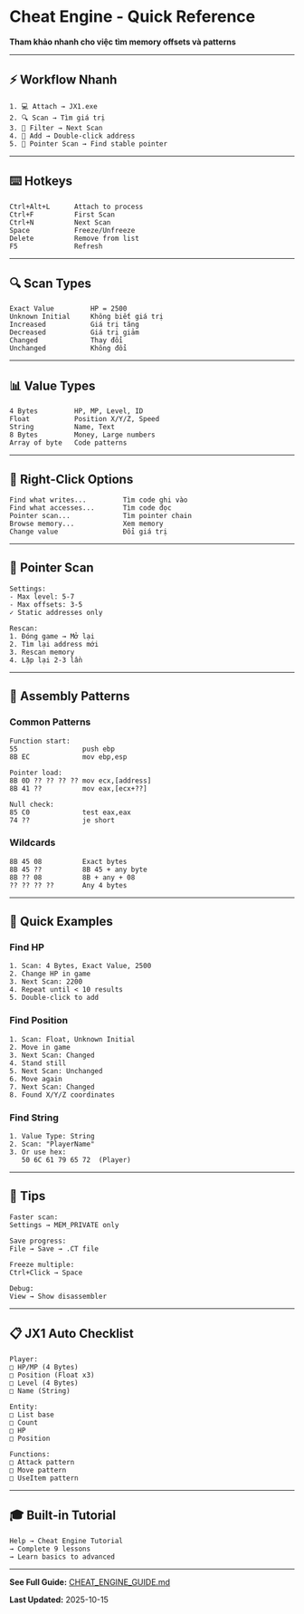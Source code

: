 # Cheat Engine - Quick Reference

**Tham khảo nhanh cho việc tìm memory offsets và patterns**

---

## ⚡ Workflow Nhanh

```
1. 💻 Attach → JX1.exe
2. 🔍 Scan → Tìm giá trị
3. 🎯 Filter → Next Scan
4. 📌 Add → Double-click address
5. 🔗 Pointer Scan → Find stable pointer
```

---

## ⌨️ Hotkeys

```
Ctrl+Alt+L      Attach to process
Ctrl+F          First Scan
Ctrl+N          Next Scan
Space           Freeze/Unfreeze
Delete          Remove from list
F5              Refresh
```

---

## 🔍 Scan Types

```
Exact Value         HP = 2500
Unknown Initial     Không biết giá trị
Increased           Giá trị tăng
Decreased           Giá trị giảm
Changed             Thay đổi
Unchanged           Không đổi
```

---

## 📊 Value Types

```
4 Bytes         HP, MP, Level, ID
Float           Position X/Y/Z, Speed
String          Name, Text
8 Bytes         Money, Large numbers
Array of byte   Code patterns
```

---

## 🎯 Right-Click Options

```
Find what writes...         Tìm code ghi vào
Find what accesses...       Tìm code đọc
Pointer scan...             Tìm pointer chain
Browse memory...            Xem memory
Change value                Đổi giá trị
```

---

## 🔗 Pointer Scan

```
Settings:
- Max level: 5-7
- Max offsets: 3-5
✓ Static addresses only

Rescan:
1. Đóng game → Mở lại
2. Tìm lại address mới
3. Rescan memory
4. Lặp lại 2-3 lần
```

---

## 🔨 Assembly Patterns

### Common Patterns
```
Function start:
55                push ebp
8B EC             mov ebp,esp

Pointer load:
8B 0D ?? ?? ?? ?? mov ecx,[address]
8B 41 ??          mov eax,[ecx+??]

Null check:
85 C0             test eax,eax
74 ??             je short
```

### Wildcards
```
8B 45 08          Exact bytes
8B 45 ??          8B 45 + any byte
8B ?? 08          8B + any + 08
?? ?? ?? ??       Any 4 bytes
```

---

## 📝 Quick Examples

### Find HP
```
1. Scan: 4 Bytes, Exact Value, 2500
2. Change HP in game
3. Next Scan: 2200
4. Repeat until < 10 results
5. Double-click to add
```

### Find Position
```
1. Scan: Float, Unknown Initial
2. Move in game
3. Next Scan: Changed
4. Stand still
5. Next Scan: Unchanged
6. Move again
7. Next Scan: Changed
8. Found X/Y/Z coordinates
```

### Find String
```
1. Value Type: String
2. Scan: "PlayerName"
3. Or use hex:
   50 6C 61 79 65 72  (Player)
```

---

## 💾 Tips

```
Faster scan:
Settings → MEM_PRIVATE only

Save progress:
File → Save → .CT file

Freeze multiple:
Ctrl+Click → Space

Debug:
View → Show disassembler
```

---

## 📋 JX1 Auto Checklist

```
Player:
□ HP/MP (4 Bytes)
□ Position (Float x3)
□ Level (4 Bytes)
□ Name (String)

Entity:
□ List base
□ Count
□ HP
□ Position

Functions:
□ Attack pattern
□ Move pattern
□ UseItem pattern
```

---

## 🎓 Built-in Tutorial

```
Help → Cheat Engine Tutorial
→ Complete 9 lessons
→ Learn basics to advanced
```

---

**See Full Guide:** [CHEAT_ENGINE_GUIDE.md](CHEAT_ENGINE_GUIDE.md)

**Last Updated:** 2025-10-15

